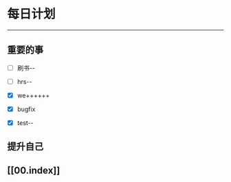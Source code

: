 
# 每日计划
---
## 重要的事

- [ ]  刷书--
- [ ]  hrs--
- [x]  we++++++
- [x] bugfix
- [x] test--



## 提升自己





## [[00.index]]










